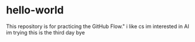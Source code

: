 # hello-world
This repository is for practicing the GitHub Flow."
i like cs
im interested in AI
im trying this is the third day 
bye
